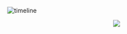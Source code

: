 ![timeline](https://github.com/hollyyfc/hollyyfc/assets/72481103/46669f18-2346-42e6-81b0-15cd02e583ea)

<p>
  <center><img align="center" src="https://github-profile-trophy.vercel.app/?username=hollyyfc&theme=discord&title=-Issues,-PullRequest,-Reviews&column=-1&no-bg=true&margin-w=20" /></center>
</p>
